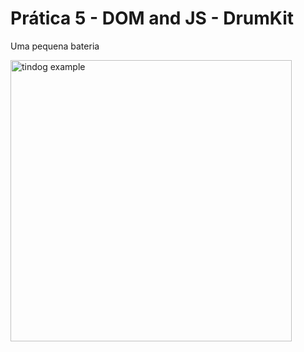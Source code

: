 # Prática 5 - DOM and JS - DrumKit
Uma pequena bateria

<img src="https://user-images.githubusercontent.com/36806973/160243916-52335135-b829-4a69-bec2-ace22f2b7110.gif" alt="tindog example" width="450"/>
